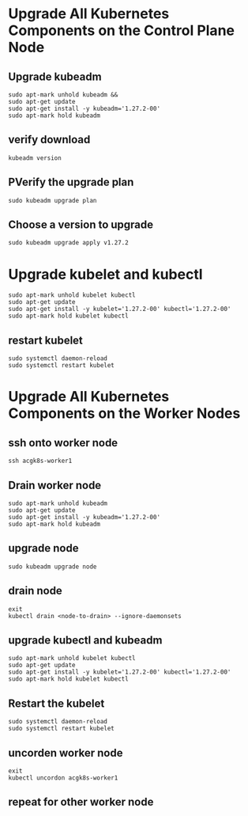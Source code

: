 # Upgrade All Kubernetes Components on the Control Plane Node

## Upgrade kubeadm

```
sudo apt-mark unhold kubeadm && 
sudo apt-get update 
sudo apt-get install -y kubeadm='1.27.2-00' 
sudo apt-mark hold kubeadm
```

## verify download 
```
kubeadm version
```

## PVerify the upgrade plan
```
sudo kubeadm upgrade plan 
```

## Choose a version to upgrade
```
sudo kubeadm upgrade apply v1.27.2
```

# Upgrade kubelet and kubectl
```
sudo apt-mark unhold kubelet kubectl 
sudo apt-get update
sudo apt-get install -y kubelet='1.27.2-00' kubectl='1.27.2-00' 
sudo apt-mark hold kubelet kubectl
```

##  restart kubelet
```
sudo systemctl daemon-reload
sudo systemctl restart kubelet
```


# Upgrade All Kubernetes Components on the Worker Nodes

## ssh onto worker node
```
ssh acgk8s-worker1
```

## Drain worker node
```
sudo apt-mark unhold kubeadm 
sudo apt-get update 
sudo apt-get install -y kubeadm='1.27.2-00' 
sudo apt-mark hold kubeadm
```

## upgrade node
```
sudo kubeadm upgrade node
```

## drain node 

```
exit 
kubectl drain <node-to-drain> --ignore-daemonsets
```


## upgrade kubectl and kubeadm
```
sudo apt-mark unhold kubelet kubectl 
sudo apt-get update 
sudo apt-get install -y kubelet='1.27.2-00' kubectl='1.27.2-00' 
sudo apt-mark hold kubelet kubectl
``` 

## Restart the kubelet 
```
sudo systemctl daemon-reload
sudo systemctl restart kubelet
```

## uncorden worker node 
```
exit 
kubectl uncordon acgk8s-worker1
```

## repeat for other worker node 